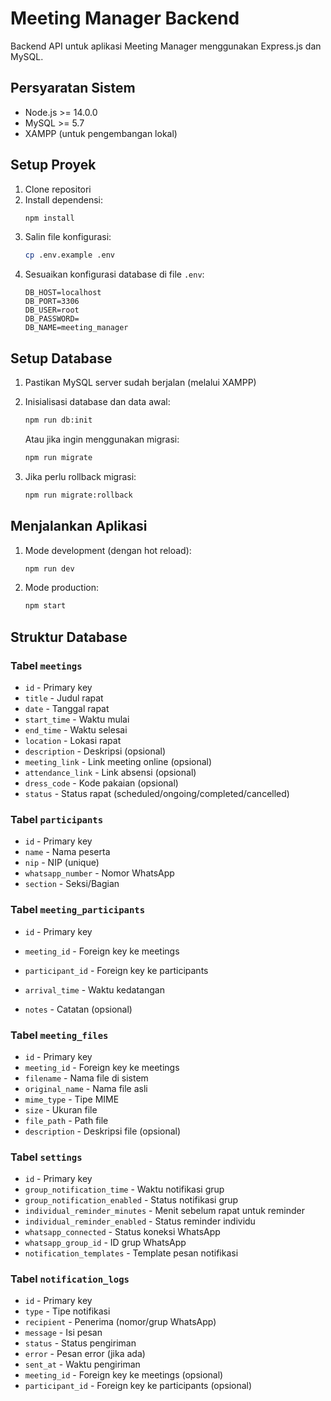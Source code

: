# Meeting Manager Backend

Backend API untuk aplikasi Meeting Manager menggunakan Express.js dan MySQL.

## Persyaratan Sistem

- Node.js >= 14.0.0
- MySQL >= 5.7
- XAMPP (untuk pengembangan lokal)

## Setup Proyek

1. Clone repositori
2. Install dependensi:
   ```bash
   npm install
   ```
3. Salin file konfigurasi:
   ```bash
   cp .env.example .env
   ```
4. Sesuaikan konfigurasi database di file `.env`:
   ```env
   DB_HOST=localhost
   DB_PORT=3306
   DB_USER=root
   DB_PASSWORD=
   DB_NAME=meeting_manager
   ```

## Setup Database

1. Pastikan MySQL server sudah berjalan (melalui XAMPP)

2. Inisialisasi database dan data awal:
   ```bash
   npm run db:init
   ```
   Atau jika ingin menggunakan migrasi:
   ```bash
   npm run migrate
   ```

3. Jika perlu rollback migrasi:
   ```bash
   npm run migrate:rollback
   ```

## Menjalankan Aplikasi

1. Mode development (dengan hot reload):
   ```bash
   npm run dev
   ```

2. Mode production:
   ```bash
   npm start
   ```

## Struktur Database

### Tabel `meetings`
- `id` - Primary key
- `title` - Judul rapat
- `date` - Tanggal rapat
- `start_time` - Waktu mulai
- `end_time` - Waktu selesai
- `location` - Lokasi rapat
- `description` - Deskripsi (opsional)
- `meeting_link` - Link meeting online (opsional)
- `attendance_link` - Link absensi (opsional)
- `dress_code` - Kode pakaian (opsional)
- `status` - Status rapat (scheduled/ongoing/completed/cancelled)

### Tabel `participants`
- `id` - Primary key
- `name` - Nama peserta
- `nip` - NIP (unique)
- `whatsapp_number` - Nomor WhatsApp
- `section` - Seksi/Bagian

### Tabel `meeting_participants`
- `id` - Primary key
- `meeting_id` - Foreign key ke meetings
- `participant_id` - Foreign key ke participants

- `arrival_time` - Waktu kedatangan
- `notes` - Catatan (opsional)

### Tabel `meeting_files`
- `id` - Primary key
- `meeting_id` - Foreign key ke meetings
- `filename` - Nama file di sistem
- `original_name` - Nama file asli
- `mime_type` - Tipe MIME
- `size` - Ukuran file
- `file_path` - Path file
- `description` - Deskripsi file (opsional)

### Tabel `settings`
- `id` - Primary key
- `group_notification_time` - Waktu notifikasi grup
- `group_notification_enabled` - Status notifikasi grup
- `individual_reminder_minutes` - Menit sebelum rapat untuk reminder
- `individual_reminder_enabled` - Status reminder individu
- `whatsapp_connected` - Status koneksi WhatsApp
- `whatsapp_group_id` - ID grup WhatsApp
- `notification_templates` - Template pesan notifikasi

### Tabel `notification_logs`
- `id` - Primary key
- `type` - Tipe notifikasi
- `recipient` - Penerima (nomor/grup WhatsApp)
- `message` - Isi pesan
- `status` - Status pengiriman
- `error` - Pesan error (jika ada)
- `sent_at` - Waktu pengiriman
- `meeting_id` - Foreign key ke meetings (opsional)
- `participant_id` - Foreign key ke participants (opsional)